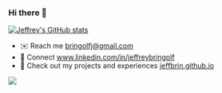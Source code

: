 ### Hi there 👋

[![Jeffrey's GitHub stats](https://github-readme-stats.vercel.app/api?username=jeffbrin)](https://github.com/anuraghazra/github-readme-stats)

- ✉️ Reach me [bringolfj@gmail.com](mailto:bringolfj@gmail.com)
- 🤝 Connect <a href="www.linkedin.com/in/jeffreybringolf">www.linkedin.com/in/jeffreybringolf</a>
- 💼 Check out my projects and experiences [jeffbrin.github.io](jeffbrin.github.io)

<!--
**jeffbrin/jeffbrin** is a ✨ _special_ ✨ repository because its `README.md` (this file) appears on your GitHub profile.

Here are some ideas to get you started:

- 🔭 I’m currently working on ...
- 🌱 I’m currently learning ...
- 👯 I’m looking to collaborate on ...
- 🤔 I’m looking for help with ...
- 💬 Ask me about ...
- 📫 How to reach me: ...
- 😄 Pronouns: ...
- ⚡ Fun fact: ...
-->

![](https://komarev.com/ghpvc/?username=jeffbrin)
